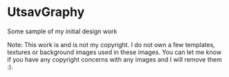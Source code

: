# UtsavGraphy
Some sample of my initial design work

Note: This work is and is not my copyright. 
I do not own a few templates, textures or background images used in these images. 
You can let me know if you have any copyright concerns with any images and I will remove them :).
